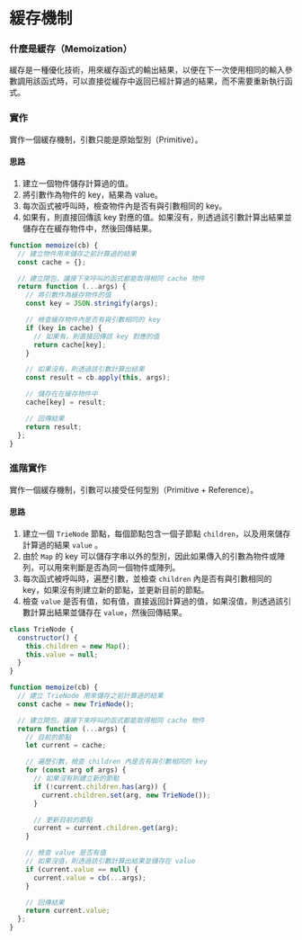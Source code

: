 # 緩存機制

### 什麼是緩存（Memoization）

緩存是一種優化技術，用來緩存函式的輸出結果，以便在下一次使用相同的輸入參數調用該函式時，可以直接從緩存中返回已經計算過的結果，而不需要重新執行函式。

### 實作

實作一個緩存機制，引數只能是原始型別（Primitive）。

#### 思路

1. 建立一個物件儲存計算過的值。
2. 將引數作為物件的 key，結果為 value。
3. 每次函式被呼叫時，檢查物件內是否有與引數相同的 key。
4. 如果有，則直接回傳該 key 對應的值。如果沒有，則透過該引數計算出結果並儲存在在緩存物件中，然後回傳結果。

```jsx
function memoize(cb) {
  // 建立物件用來儲存之前計算過的結果
  const cache = {};

  // 建立閉包，讓接下來呼叫的函式都能取得相同 cache 物件
  return function (...args) {
    // 將引數作為緩存物件的值
    const key = JSON.stringify(args);

    // 檢查緩存物件內是否有與引數相同的 key
    if (key in cache) {
      // 如果有，則直接回傳該 key 對應的值
      return cache[key];
    }

    // 如果沒有，則透過該引數計算出結果
    const result = cb.apply(this, args);

    // 儲存在在緩存物件中
    cache[key] = result;

    // 回傳結果
    return result;
  };
}
```

### 進階實作

實作一個緩存機制，引數可以接受任何型別（Primitive + Reference）。

#### 思路

1. 建立一個 `TrieNode` 節點，每個節點包含一個子節點 `children`，以及用來儲存計算過的結果 `value` 。
2. 由於 `Map` 的 key 可以儲存字串以外的型別，因此如果傳入的引數為物件或陣列，可以用來判斷是否為同一個物件或陣列。
3. 每次函式被呼叫時，遍歷引數，並檢查 `children` 內是否有與引數相同的 key，如果沒有則建立新的節點，並更新目前的節點。
4. 檢查 `value` 是否有值，如有值，直接返回計算過的值，如果沒值，則透過該引數計算出結果並儲存在 `value`，然後回傳結果。

```jsx
class TrieNode {
  constructor() {
    this.children = new Map();
    this.value = null;
  }
}

function memoize(cb) {
  // 建立 TrieNode 用來儲存之前計算過的結果
  const cache = new TrieNode();

  // 建立閉包，讓接下來呼叫的函式都能取得相同 cache 物件
  return function (...args) {
    // 目前的節點
    let current = cache;

    // 遍歷引數，檢查 children 內是否有與引數相同的 key
    for (const arg of args) {
      // 如果沒有則建立新的節點
      if (!current.children.has(arg)) {
        current.children.set(arg, new TrieNode());
      }

      // 更新目前的節點
      current = current.children.get(arg);
    }

    // 檢查 value 是否有值
    // 如果沒值，則透過該引數計算出結果並儲存在 value
    if (current.value == null) {
      current.value = cb(...args);
    }

    // 回傳結果
    return current.value;
  };
}
```
